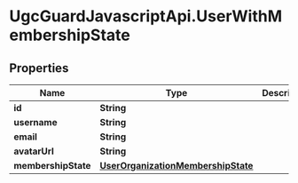 # UgcGuardJavascriptApi.UserWithMembershipState

## Properties

Name | Type | Description | Notes
------------ | ------------- | ------------- | -------------
**id** | **String** |  | [optional] 
**username** | **String** |  | 
**email** | **String** |  | 
**avatarUrl** | **String** |  | [optional] 
**membershipState** | [**UserOrganizationMembershipState**](UserOrganizationMembershipState.md) |  | 


